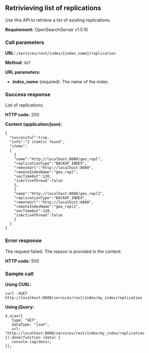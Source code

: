 ## Retrivieving list of replications

Use this API to retrieve a list of existing replications.

**Requirement:** OpenSearchServer v1.5.10

### Call parameters

**URL:** ```/services/rest/index/{index_name}/replication```

**Method:** ```GET```

**URL parameters:**

- _**index_name**_ (required): The name of the index.

### Success response
List of replications.

**HTTP code:**
200

**Content (application/json):**

	{
	  "successful":true,
	  "info":"2 item(s) found",
	  "items": 
	  [ 
		{
		"name":"http://localhost:8080/geo_repl",
		"replicationType":"BACKUP_INDEX",
		"remoteUrl":"http://localhost:8080",
		"remoteIndexName":"geo_repl",
		"secTimeOut":120,
		"isActiveThread":false
		}, 
		{
		"name":"http://localhost:8080/geo_repl2",
		"replicationType":"BACKUP_INDEX",
		"remoteUrl":"http://localhost:8080",
		"remoteIndexName":"geo_repl2",
		"secTimeOut":120,
		"isActiveThread":false
		}
	  ]
	}


    
### Error response

The request failed. The reason is provided in the content.

**HTTP code:**
500

### Sample call

**Using CURL:**

    curl -XGET http://localhost:8080/services/rest/index/my_index/replication
    

**Using jQuery:**

    $.ajax({ 
       type: "GET",
       dataType: "json",
       url: "http://localhost:8080/services/rest/index/my_index/replication
    }).done(function (data) {
       console.log(data);
    });
    
